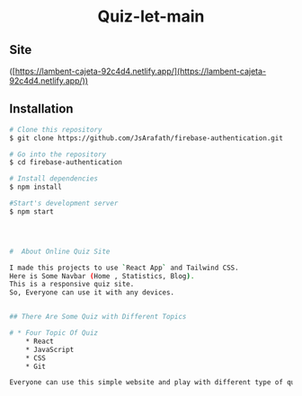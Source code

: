 <p align="center">
    <a href="https://lambent-cajeta-92c4d4.netlify.app/" target="_blank"></a>
</p>
<h1 align="center">Quiz-let-main</h1>

<p align="center">
    <a href="[https://lambent-cajeta-92c4d4.netlify.app/](https://lambent-cajeta-92c4d4.netlify.app/)"></a>
    <a href="https://reactjs.org/"></a>
</p>

## Site

([https://lambent-cajeta-92c4d4.netlify.app/](https://lambent-cajeta-92c4d4.netlify.app/))


## Installation

````bash
# Clone this repository
$ git clone https://github.com/JsArafath/firebase-authentication.git

# Go into the repository
$ cd firebase-authentication

# Install dependencies
$ npm install

#Start's development server
$ npm start




#  About Online Quiz Site

I made this projects to use `React App` and Tailwind CSS.
Here is Some Navbar (Home , Statistics, Blog).
This is a responsive quiz site. 
So, Everyone can use it with any devices.


## There Are Some Quiz with Different Topics

# * Four Topic Of Quiz
    * React
    * JavaScript
    * CSS
    * Git

Everyone can use this simple website and play with different type of quiz.







